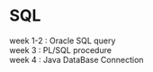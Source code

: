 # SQL
week 1-2 : Oracle SQL query   
week 3 : PL/SQL procedure   
week 4 : Java DataBase Connection
